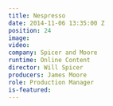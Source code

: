 ```yaml
---
title: Nespresso
date: 2014-11-06 13:35:00 Z
position: 24
image: 
video: 
company: Spicer and Moore
runtime: Online Content
director: Will Spicer
producers: James Moore
role: Production Manager
is-featured: 
---
```


